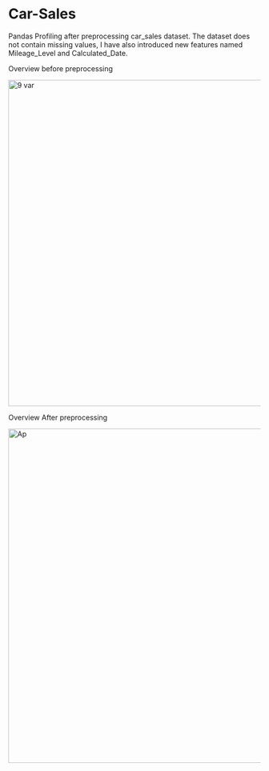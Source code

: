 # Car-Sales
Pandas Profiling after preprocessing car_sales dataset. The dataset does not contain missing values, I have also introduced new features named Mileage_Level and Calculated_Date.

Overview before preprocessing

<img width="652" alt="9 var" src="https://github.com/Nmukiti/Car-Sales/assets/37476772/815b4073-76d9-43e0-a8bc-4ef1ed13e066">

Overview After preprocessing

<img width="668" alt="Ap" src="https://github.com/Nmukiti/Car-Sales/assets/37476772/de88cf26-9d07-4c15-9116-6f0986827cc8">


